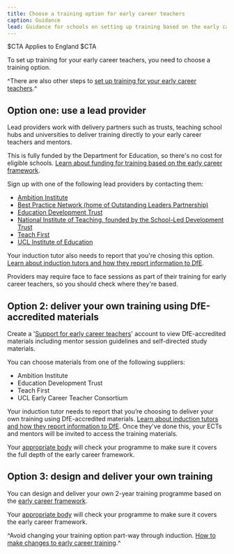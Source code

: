 ```yaml
---
title: Choose a training option for early career teachers
caption: Guidance
lead: Guidance for schools on setting up training based on the early career framework, part of induction for early career teachers.
---
```


$CTA
Applies to England
$CTA


To set up training for your early career teachers, you need to choose a training option.



^There are also other steps to [set up training for your early career teachers](/set-up-training-for-your-early-career-teachers).^


## Option one: use a lead provider 

Lead providers work with delivery partners such as trusts, teaching school hubs and universities to deliver training directly to your early career teachers and mentors. 

This is fully funded by the Department for Education, so there's no cost for eligible schools. [Learn about funding for training based on the early career framework](https://www.gov.uk/guidance/funding-and-eligibility-for-ecf-based-training).

Sign up with one of the following lead providers by contacting them:

* [Ambition Institute](https://www.ambition.org.uk/programmes/early-career-teachers/?utm_source=dfe&utm_medium=pr%2Fwebsite&utm_content=NRO+announcement&utm_campaign=ECT-Marketing-2021)
* [Best Practice Network (home of Outstanding Leaders Partnership)](https://www.bestpracticenet.co.uk/early-career-framework)
* [Education Development Trust](https://www.educationdevelopmenttrust.com/ecf)
* [National Institute of Teaching, founded by the School-Led Development Trust](https://niot.org.uk/programmes/early-career-teachers)
* [Teach First](https://www.teachfirst.org.uk/early-career-framework)
* [UCL Institute of Education](https://www.ucl.ac.uk/ioe-early-career-framework)

Your induction tutor also needs to report that you're chosing this option. [Learn about induction tutors and how they report information to DfE](/nominate-induction-tutor/).

Providers may require face to face sessions as part of their training for early career teachers, so you should check where they're based. 

## Option 2: deliver your own training using DfE-accredited materials

Create a '[Support for early career teachers](https://support-for-early-career-teachers.education.gov.uk/users/sign-up)' account to view DfE-accredited materials including mentor session guidelines and self-directed study materials. 

You can choose materials from one of the following suppliers:

* Ambition Institute
* Education Development Trust
* Teach First
* UCL Early Career Teacher Consortium

Your induction tutor needs to report that you’re choosing to deliver your own training using DfE-accredited materials. [Learn about induction tutors and how they report information to DfE](/nominate-induction-tutor/). Once they've done this, your ECTs and mentors will be invited to access the training materials.

Your [appropriate body](/appoint-an-appropriate-body-early-career-teachers) will check your programme to make sure it covers the full depth of the early career framework.

## Option 3: design and deliver your own training

You can design and deliver your own 2-year training programme based on the [early career framework](https://www.gov.uk/government/publications/early-career-framework).

Your [appropriate body](/appoint-an-appropriate-body-early-career-teachers) will check your programme to make sure it covers the early career framework.


^Avoid changing your training option part-way through induction. [How to make changes to early career training](/make-changes-to-early-career-training-programme).^